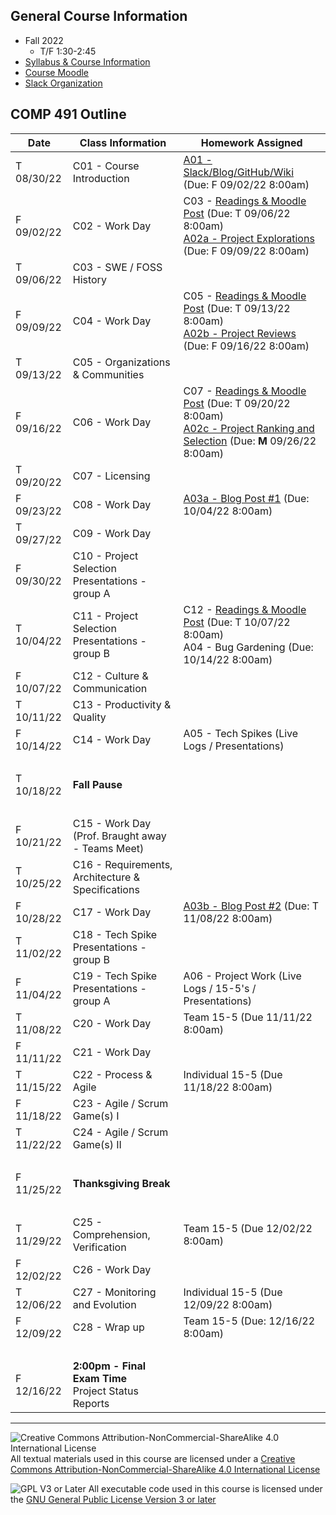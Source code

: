 ## General Course Information
- Fall 2022
  - T/F 1:30-2:45
- [Syllabus & Course Information](syllabus.md)
- [Course Moodle](https://lms.dickinson.edu/course/view.php?id=48065)
- [Slack Organization](https://comp491.slack.com/)

## COMP 491 Outline

Date            | Class Information                                        | Homework Assigned
----------------|----------------------------------------------------------|----------------------------------------------------------
T 08/30/22      | C01 - Course Introduction                                | [A01 - Slack/Blog/GitHub/Wiki](assignments/A01-SlackBlogWikiGitHub.md) (Due: F 09/02/22 8:00am)
F 09/02/22      | C02 - Work Day                                           | C03 - [Readings & Moodle Post](assignments/Readings.md) (Due: T 09/06/22 8:00am)<br>[A02a - Project Explorations](assignments/A02a-ProjectExploration.md) (Due: F 09/09/22 8:00am)
T 09/06/22      | C03 - SWE / FOSS History                                 |
F 09/09/22      | C04 - Work Day                                           | C05 - [Readings & Moodle Post](assignments/Readings.md) (Due: T 09/13/22 8:00am)<br>[A02b - Project Reviews](assignments/A02b-ProjectReview.md) (Due: F 09/16/22 8:00am)
T 09/13/22      | C05 - Organizations & Communities                        |
F 09/16/22      | C06 - Work Day                                           | C07 - [Readings & Moodle Post](assignments/Readings.md) (Due: T 09/20/22 8:00am)<br>[A02c - Project Ranking and Selection](assignments/A02c-ProjectSelection.md) (Due: **M** 09/26/22 8:00am)
T 09/20/22      | C07 - Licensing                                          |
F 09/23/22      | C08 - Work Day                                           | [A03a - Blog Post #1](assignments/A03-BlogPost.md) (Due: 10/04/22 8:00am)
T 09/27/22      | C09 - Work Day                                           |
F 09/30/22      | C10 - Project Selection Presentations - group A          |
T 10/04/22      | C11 - Project Selection Presentations - group B          | C12 - [Readings & Moodle Post](assignments/Readings.md) (Due: T 10/07/22 8:00am)<br>A04 - Bug Gardening (Due: 10/14/22 8:00am)
F 10/07/22      | C12 - Culture & Communication                            |
T 10/11/22      | C13 - Productivity & Quality                             |
F 10/14/22      | C14 - Work Day                                           | A05 - Tech Spikes (Live Logs / Presentations)
&nbsp;          |                                                          |
T 10/18/22      | **Fall Pause**                                           |
&nbsp;          |                                                          |
F 10/21/22      | C15 - Work Day (Prof. Braught away - Teams Meet)         |
T 10/25/22      | C16 - Requirements, Architecture & Specifications        |
F 10/28/22      | C17 - Work Day                                           | [A03b - Blog Post #2](assignments/A03-BlogPost.md) (Due: T 11/08/22 8:00am)
T 11/02/22      | C18 - Tech Spike Presentations - group B                 |
F 11/04/22      | C19 - Tech Spike Presentations - group A                 | A06 - Project Work (Live Logs / 15-5's / Presentations)
T 11/08/22      | C20 - Work Day                                           | Team 15-5 (Due 11/11/22 8:00am)
F 11/11/22      | C21 - Work Day                                           |
T 11/15/22      | C22 - Process & Agile                                    | Individual 15-5 (Due 11/18/22 8:00am)
F 11/18/22      | C23 - Agile / Scrum Game(s) I                            |
T 11/22/22      | C24 - Agile / Scrum Game(s) II                           |
&nbsp;          |                                                          |
F 11/25/22      | **Thanksgiving Break**                                   |
&nbsp;          |                                                          |
T 11/29/22      | C25 - Comprehension, Verification                        | Team 15-5 (Due 12/02/22 8:00am)
F 12/02/22      | C26 - Work Day                                           |
T 12/06/22      | C27 - Monitoring and Evolution                           | Individual 15-5 (Due 12/09/22 8:00am)
F 12/09/22      | C28 - Wrap up                                            | Team 15-5 (Due: 12/16/22 8:00am)
&nbsp;          |                                                          |
F 12/16/22      | **2:00pm - Final Exam Time**<br>Project Status Reports   |

<!--
T 08/31/21      | [Course Introduction](01-intro.md)                       | - 09/03/21: Complete the Blog/Slack/Wiki/Git Activity (Individual)<br>- 09/03/21 8am: Reading & Preparation (Individual)<br>- 09/03/21: Ubuntu Install (Pairs)
F 09/03/21      | [H/FOSS History & Philosophy](02-history.md)             | - 09/07/21: Linux Tutorials (Pairs)<br>- 09/07/21: H/FOSS Project Exploration I (Individual)<br>- 10/08/21: Blog Post I (Individual) &ndash; choice of "H/FOSS History & Philosophy" or "H/FOSS Communities"
T 09/07/21      | [Unix Tool Challenges](03-unixTools.md)                  | - 09/10/21 8am: Reading & Preparation (Individual)<br>- 09/10/21: H/FOSS Project Exploration II  (Individual)
F 09/10/21      | [H/FOSS Communities](04-hfossCommunities.md)             | - 09/14/21 8am: Reading & Preparation (Individual)<br>- 09/14/21: H/FOSS Project Review I (Individual)<br>- 10/08/21: Blog Post I (Individual) &ndash; choice of "H/FOSS History & Philosophy" or "H/FOSS Communities"
T 09/14/21      | [H/FOSS Tools/Structures/Communication](05-hfossTools.md)| - 09/17/21 8am: Reading & Preparation (Individual)<br>- 09/17/21 <font color="red">8am</font>: H/FOSS Project Review II (Individual)
F 09/17/21      | [Linux System Administration](06-linuxSysAdmin.md)       | - 09/21/21: Complete the Software Installation activity (Pairs)<br>- 09/21/21 8am: Reading & Preparation (Individual)<br>- 09/21/21: Complete *Part 1 &ndash; Before the First Class* in the Git/GitHub Workflow Activity.<br>- 09/24/21: H/FOSS Project Ranking & Selection Assignment (Teams)
T 09/21/21      | [Version Control I](07-versionControl-I.md)          | - 09/24/21 8am: Reading & Preparation (Individual)<br>- 09/24/21: Complete *Part 3 &ndash; Before the Second Class* in the Git/GitHub Workflow Activity.<br>- 09/24/21: H/FOSS Project Ranking & Selection Assignment (Teams)
F 09/24/21      | [Version Control II](08-versionControl-II.md)        | - 09/28/21 and 10/01/21: presentation component of the H/FOSS Project Ranking and Selection assignment
T 09/28/21      | [Project Selection Presentations](projSelectionPres.md) - Group I            | <br>- [Project Activities](projActivities.md)
F 10/01/21      | [Project Selection Presentations](projSelectionPres.md) - Group II           | - 10/05/21: Reading and Preparation for Bash Scripting (Pairs)<br>- [Project Activities](projActivities.md) (Teams)
T 10/05/21      | [Bash Scripting](09-bashScript.md)                   | - 10/08/21: Blog Post I (Individual)<br>- [Project Activities](projActivities.md) (Teams)
F 10/08/21      | Work Day - Alumni Visit                              | - 10/12/21: Reading and Preparation (Individual)<br>- [Project Activities](projActivities.md) (Teams)
T 10/12/21      | [FOSS Licensing](10-fossLicensing.md)                | - [Project Activities](projActivities.md) (Teams)<br>- 11/05/21: Blog Post II (Individual)<br>- 10/15/21 - 5-15 (Team)
F 10/15/21      | Work Day - Alumni Visit                              | - [Project Activities](projActivities.md) (Teams)<br>-10/22/21 - 5-15 (Individual)
T 10/19/21      | **Fall Pause**                                       |
F 10/22/21      | Work Day - Alumni Visit                              | - 10/26/21: Reading and Preparation<br>- [Project Activities](projActivities.md) (Teams)
T 10/26/21      | [Software Flaws](12-software-flaws.md)               | - 10/29/21: 5-15 (Team)<br>- [Project Activities](projActivities.md) (Teams)
F 10/29/21      | Work Day                                             | - 11/02/21: Reading and Preparation<br>- [Project Activities](projActivities.md) (Teams)
T 11/02/21      | [Software Testing](13-software-testing.md)           | - 11/05/21: Blog Post II (Individual)<br>-11/05/21 - 5-15 (Individual)<br>- [Project Activities](projActivities.md) (Teams)
F 11/05/21      | Work Day                                             | - 11/09/21: 5-15 (Team Group II)<br>- [Project Activities](projActivities.md) (Teams)
T 11/09/21      | [Project Checkpoint #1](projCheckPoint1Pres.md) - Group II | - 11/12/21: 5-15 (Team Group I)<br>- [Project Activities](projActivities.md) (Teams)
F 11/12/21      | [Project Checkpoint #1](projCheckPoint1Pres.md) - Group I  | - 11/16/21: Reading and Preparation<br>- [Project Activities](projActivities.md) (Teams)
T 11/16/21      | [Software Patterns](14-software-patterns.md)         | - 11/19/21: 5-15 (Individual)<br>- [Project Activities](projActivities.md) (Teams)
F 11/19/21      | Work Day                                             | - 11/23/21: Reading and Preparation<br>- [Project Activities](projActivities.md) (Teams)
T 11/23/21      | [Software Processes](15-software-processes.md)       | - 11/30/21: Reading and Preparation<br>- [Project Activities](projActivities.md) (Teams)
F 11/26/21      | **Thanksgiving Break**                               |
T 11/30/21      | [H/FOSS Motivations](16-FossMotivations.md)          | - 12/03/21: 5-15 (Team)<br>- [Project Activities](projActivities.md) (Teams)
F 12/03/21      | Work Day                                             | - 12/07/21: Reading and Preparation<br>- [Project Activities](projActivities.md) (Teams)<br>- [Post Semester Survey](https://forms.office.com/r/Mx1ChsjwBk)
T 12/07/21      | [H/FOSS Success Stories and Criticisms](17-FossSuccess.md) | - 12/10/21: 5-15 (Individual)<br>- [Project Activities](projActivities.md) (Teams)
F 12/10/21      | Wrap Up                                              | - 12/17/21: 5-15 (Team)<br>- [Project Activities](projActivities.md) (Teams)             
&nbsp;          |                                                      |
F 12/17/21<br>2:00pm | [Project Checkpoint #2](projCheckPoint2Pres.md) (Final Exam Slot) |    1 - SymPy<br>2 - OpenMRS<br>3 - Wagtail<br>Short Break<br>4 - Odin<br>5 - Teammates<br>6 - Kubernetes
-->

<!--
## COMP 492 Outline

Date            | Class Information                                        | Homework Assigned
----------------|----------------------------------------------------------|-------------
T 01/25/22      | Introduction and Team Meetings                           | - [Project Activities](projActivities.md)
F 01/28/22      | Work Day                                                 | - 02/01/22: Readings and Moodle Post<br>- [Project Activities](projActivities.md)
T 02/01/22      | [Ethics and Tech](18-EthicsAndTech.md)                   | - 02/04/22: Team 5-15<br>- [Project Activities](projActivities.md)<br>- 02/04/22: Ranked Discussion Topic Lists
F 02/04/22      | Work Day                                                 | - 02/08/22: Readings and Moodle Post<br>- [Project Activities](projActivities.md)
T 02/08/22      | [Privacy By Design Game](19-PrivacyByDesign.md)          | - 02/11/22: Individual 5-15<br>- [Project Activities](projActivities.md)
F 02/11/22      | Work Day                                                 | - 02/15/22: Readings and Moodle Post<br>- [Project Activities](projActivities.md)
T 02/15/22      | [Ethical Frameworks](20-EthicalFrameworks.md)            | - 02/18/22: Team 5-15<br>- [Project Activities](projActivities.md)
F 02/18/22      | Work Day                                                 | - [Project Activities](projActivities.md)
T 02/22/22      | Work Day                                                 | - 02/25/22: Readings and Moodle Post<br>- 02/25/22: Individual 5-15<br>- [Project Activities](projActivities.md)
F 02/25/22      | [Social Media Recommendation Algorithms](21-SocialMedia.md) (Group 1)         | - 03/01/22: Readings and Moodle Post<br>- [Project Activities](projActivities.md)
T 03/01/22      | Work Day (Prof. Braught away)                            | - 03/04/22: Team 5-15<br>- [Project Activities](projActivities.md)
F 03/04/22      | Work Day (Prof. Braught away)                            | - 03/08/22: Readings and Moodle Post<br>- [Project Activities](projActivities.md)
T 03/08/22      | [Background for Louis von Ahn Visit](22-Priestly.md)     | - 03/11/22: Readings and Moodle Post<br>- 03/11/22: Individual 5-15<br>- 03/11/22 - Louis von Ahn Questions<br>- [Project Activities](projActivities.md)
F 03/11/22      | [Surveillance & Privacy](23-Surveillance.md) (Group 2)   | - 03/22/22: Review for Louis von Ahn Visit<br>- [Project Activities](projActivities.md)
T 03/15/22      | **Spring Break**                                         |
F 03/18/22      | **Spring Break**                                         |
T 03/22/22      | Visit by Louis von Ahn<br>**Priestly Lecture @ 5:00**   | - 03/25/22: Team 5-15<br>- 03/25/22: Blog Post 1 Due<br>- [Project Activities](projActivities.md)
F 03/25/22      | Work Day                                                 | - [Project Activities](projActivities.md)
T 03/29/22      | Project Checkpoint #1: Group A (Stafford Auditorium)     | - [Project Activities](projActivities.md)
F 04/01/22      | Project Checkpoint #1: Group B (Stafford Auditorium)     | - 04/05/22: Readings and Moodle Post<br>- [Project Activities](projActivities.md)
T 04/05/22      | [Cryptocurrency & Blockchain](24-Cryptocurrency.md) (Group 3)  | - 04/08/22: Individual 5-15<br>- 04/08/22: [Poster](poster.md) Abstract - Moodle by 8am<br>- 04/08/22: [Poster](poster.md) Abstract to CCLA by 11:59pm<br>- [Project Activities](projActivities.md)
F 04/08/22      | [Poster Abstract Peer Review](poster.md) & Work Day      | - 04/12/22: Reading and Moodle Post<br>- [Project Activities](projActivities.md)
T 04/12/22      | [Piracy](25-Piracy.md) (Group 4)                         | - 04/15/22: [Poster](poster.md) Draft - Moodle by 8am<br>- 04/15/22: Final [Poster](poster.md) to CCLA by 11:59pm<br>- 04/15/22: Team 5-15<br>- [Project Activities](projActivities.md)
F 04/15/22      | [Poster Draft Peer Review](poster.md) & Work Day         | - 04/19/22: [Project Activities](projActivities.md)<br>- 04/21/22 Final Poster to Moodle/WiD/Print Center
T 04/19/22      | Work Day                                                 | - 04/21/22 Final Poster to Moodle/WiD/Print Center<br>- 04/22/22: Reading and Moodle Post<br>- [Project Activities](projActivities.md)
F 04/22/22      | [The _Metaverse_](26-Metaverse.md) (Group 5)             | - [Project Activities](projActivities.md)
T 04/26/22      | No Meeting (Poster Session 04/28/22)                     | - 04/29/22: Blog Post 2 Due<br>- 04/29/22: Individual 5-15<br>- [Project Activities](projActivities.md)
<font color="red">R 4/28/22</font> | Civic Engagement Symposium 12:00-2:00
F 04/29/22      | Work Day                                                 | - 05/03/22: Reading and Moodle Post<br>- [Project Activities](projActivities.md)
T 05/03/22      | [Web3](27-Web3.md) (Group 6)                             | - 05/06/22: Team 5-15<br>- [Project Activities](projActivities.md)
F 05/06/22      | [Course Feedback](https://dickinson.campuslabs.com/eval-home/direct/1227753) & Wrap Up                                | - 05/16/22: [Reflective Blog Post & WiD Portfolio](wid.md)<br>- [Project Activities](projActivities.md)
&nbsp;          |                                                          |
M 05/16/22<br>9:00am | Final Exam Slot - Project Checkpoint #2 (Tome 115)<br>9:05-9:30 - WagTail<br>9:30-9:55 - OpenMRS<br>9:55-10:20 - Kubernetes<br>10:20-10:30 - Break<br>10:30-10:55 - Oden<br>10:55-11:20 - Teammates                     | - 05/22/22: **Graduate!**
-->


---

![Creative Commons Attribution-NonCommercial-ShareAlike 4.0 International License](https://i.creativecommons.org/l/by-nc-sa/4.0/88x31.png "Creative Commons Attribution-NonCommercial-ShareAlike 4.0 International License") All textual materials used in this course are licensed under a [Creative Commons Attribution-NonCommercial-ShareAlike 4.0 International License](http://creativecommons.org/licenses/by-nc-sa/4.0/)

![GPL V3 or Later](https://www.gnu.org/graphics/gplv3-or-later-sm.png "GPL V3 or later") All executable code used in this course is licensed under the [GNU General Public License Version 3 or later](https://www.gnu.org/licenses/gpl.txt)
